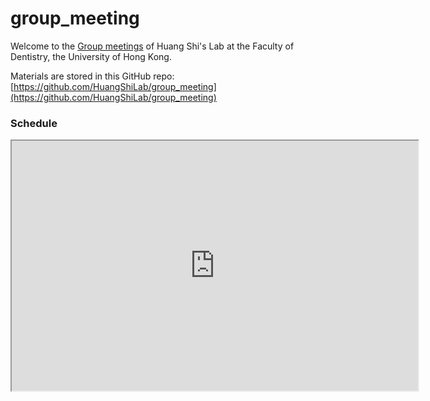 # group_meeting

Welcome to the [Group meetings](https://huangshilab.github.io/group_meeting/) of Huang Shi's Lab at the Faculty of Dentistry, the University of Hong Kong.

Materials are stored in this GitHub repo: 
[https://github.com/HuangShiLab/group_meeting](https://github.com/HuangShiLab/group_meeting)

### Schedule

<iframe width="650" height="400" src="https://docs.google.com/spreadsheets/d/e/2PACX-1vT8MsXuSOa5JFinyCMMbdZsHNDlE-HmQtHZtgj97iKw4lJ5pzEvPIuNVK4u70R2JQ/pubhtml?gid=21459879&single=true"></iframe>

<br/>
